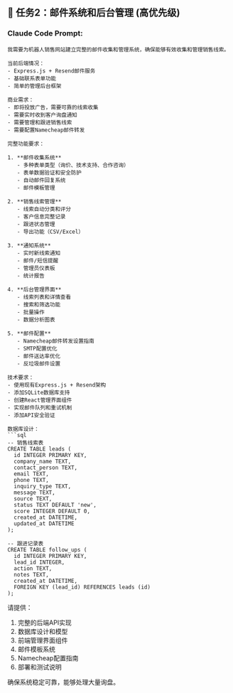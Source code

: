 ## 📧 任务2：邮件系统和后台管理 (高优先级)

### Claude Code Prompt:
```
我需要为机器人销售网站建立完整的邮件收集和管理系统，确保能够有效收集和管理销售线索。

当前后端情况：
- Express.js + Resend邮件服务
- 基础联系表单功能
- 简单的管理后台框架

商业需求：
- 即将投放广告，需要可靠的线索收集
- 需要实时收到客户询盘通知
- 需要管理和跟进销售线索
- 需要配置Namecheap邮件转发

完整功能要求：

1. **邮件收集系统**
   - 多种表单类型（询价、技术支持、合作咨询）
   - 表单数据验证和安全防护
   - 自动邮件回复系统
   - 邮件模板管理

2. **销售线索管理**
   - 线索自动分类和评分
   - 客户信息完整记录
   - 跟进状态管理
   - 导出功能（CSV/Excel）

3. **通知系统**
   - 实时新线索通知
   - 邮件/短信提醒
   - 管理员仪表板
   - 统计报告

4. **后台管理界面**
   - 线索列表和详情查看
   - 搜索和筛选功能
   - 批量操作
   - 数据分析图表

5. **邮件配置**
   - Namecheap邮件转发设置指南
   - SMTP配置优化
   - 邮件送达率优化
   - 反垃圾邮件设置

技术要求：
- 使用现有Express.js + Resend架构
- 添加SQLite数据库支持
- 创建React管理界面组件
- 实现邮件队列和重试机制
- 添加API安全验证

数据库设计：
```sql
-- 销售线索表
CREATE TABLE leads (
  id INTEGER PRIMARY KEY,
  company_name TEXT,
  contact_person TEXT,
  email TEXT,
  phone TEXT,
  inquiry_type TEXT,
  message TEXT,
  source TEXT,
  status TEXT DEFAULT 'new',
  score INTEGER DEFAULT 0,
  created_at DATETIME,
  updated_at DATETIME
);

-- 跟进记录表
CREATE TABLE follow_ups (
  id INTEGER PRIMARY KEY,
  lead_id INTEGER,
  action TEXT,
  notes TEXT,
  created_at DATETIME,
  FOREIGN KEY (lead_id) REFERENCES leads (id)
);
```

请提供：
1. 完整的后端API实现
2. 数据库设计和模型
3. 前端管理界面组件
4. 邮件模板系统
5. Namecheap配置指南
6. 部署和测试说明

确保系统稳定可靠，能够处理大量询盘。
```